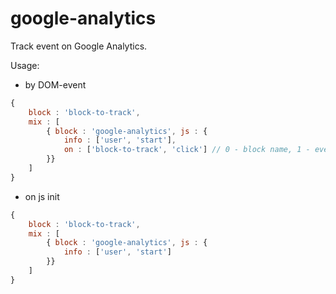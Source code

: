 # google-analytics

Track event on Google Analytics.

Usage:

- by DOM-event

``` js
{
    block : 'block-to-track',
    mix : [
        { block : 'google-analytics', js : {
            info : ['user', 'start'],
            on : ['block-to-track', 'click'] // 0 - block name, 1 - event name
        }}
    ]
}
```

- on js init

``` js
{
    block : 'block-to-track',
    mix : [
        { block : 'google-analytics', js : {
            info : ['user', 'start']
        }}
    ]
}
```
